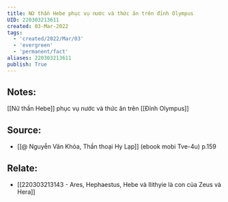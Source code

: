 ```yaml
---
title: Nữ thần Hebe phục vụ nước và thức ăn trên đỉnh Olympus
UID: 220303213611
created: 03-Mar-2022
tags:
  - 'created/2022/Mar/03'
  - 'evergreen'
  - 'permanent/fact'
aliases: 220303213611
publish: True
---
```

## Notes:
[[Nữ thần Hebe]] phục vụ nước và thức ăn trên [[Đỉnh Olympus]]

## Source:
- [[@ Nguyễn Văn Khỏa, Thần thoại Hy Lạp]] (ebook mobi Tve-4u) p.159

## Relate:
- [[220303213143 - Ares, Hephaestus, Hebe và Ilithyie là con của Zeus và Hera]]
